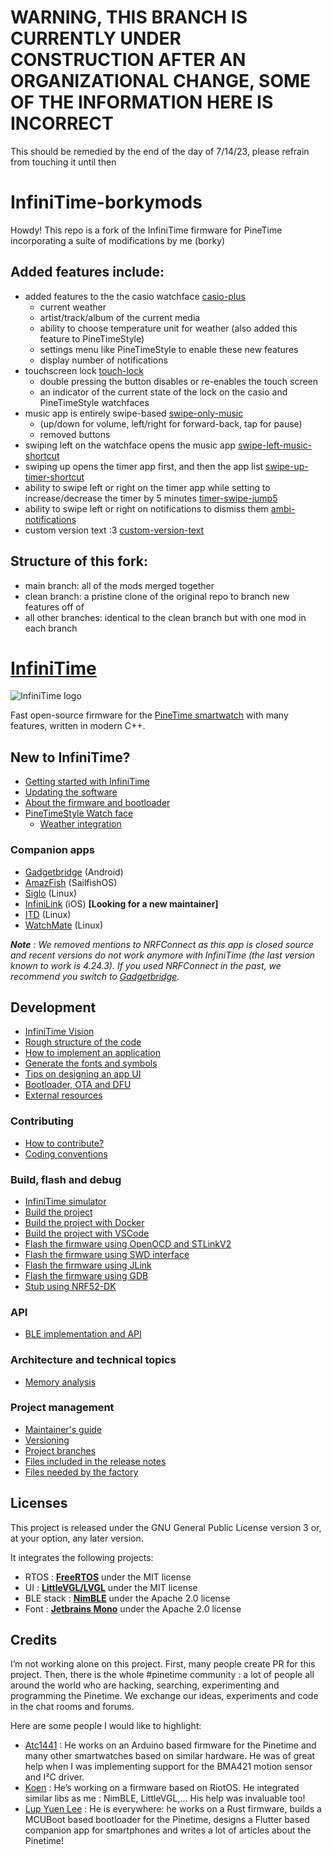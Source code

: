 # WARNING, THIS BRANCH IS CURRENTLY UNDER CONSTRUCTION AFTER AN ORGANIZATIONAL CHANGE, SOME OF THE INFORMATION HERE IS INCORRECT

This should be remedied by the end of the day of 7/14/23, please refrain from touching it until then

#  InfiniTime-borkymods

Howdy! This repo is a fork of the InfiniTime firmware for PineTime incorporating a suite of modifications by me (borky)

## Added features include:
- added features to the the casio watchface [casio-plus](https://github.com/borkymcgee/InfiniTime-borkymods/tree/casio-plus)
  - current weather
  - artist/track/album of the current media
  - ability to choose temperature unit for weather (also added this feature to PineTimeStyle)
  - settings menu like PineTimeStyle to enable these new features
  - display number of notifications
- touchscreen lock [touch-lock](https://github.com/borkymcgee/InfiniTime-borkymods/tree/touch-lock)
  - double pressing the button disables or re-enables the touch screen
  - an indicator of the current state of the lock on the casio and PineTimeStyle watchfaces
- music app is entirely swipe-based [swipe-only-music](https://github.com/borkymcgee/InfiniTime-borkymods/tree/swipe-only-music)
  - (up/down for volume, left/right for forward-back, tap for pause)
  - removed buttons
- swiping left on the watchface opens the music app [swipe-left-music-shortcut](https://github.com/borkymcgee/InfiniTime-borkymods/tree/swipe-left-music-shortcut)
- swiping up opens the timer app first, and then the app list [swipe-up-timer-shortcut](https://github.com/borkymcgee/InfiniTime-borkymods/tree/swipe-up-timer-shortcut)
- ability to swipe left or right on the timer app while setting to increase/decrease the timer by 5 minutes [timer-swipe-jump5](https://github.com/borkymcgee/InfiniTime-borkymods/tree/timer-swipe-jump5)
- ability to swipe left or right on notifications to dismiss them [ambi-notifications](https://github.com/borkymcgee/InfiniTime-borkymods/tree/ambi-notifications)
- custom version text :3 [custom-version-text](https://github.com/borkymcgee/InfiniTime-borkymods/tree/custom-version-text)

## Structure of this fork:
- main branch: all of the mods merged together
- clean branch: a pristine clone of the original repo to branch new features off of
- all other branches: identical to the clean branch but with one mod in each branch


# [InfiniTime](https://github.com/InfiniTimeOrg/InfiniTime)

![InfiniTime logo](doc/logo/infinitime-logo-small.jpg "InfiniTime Logo")

Fast open-source firmware for the [PineTime smartwatch](https://www.pine64.org/pinetime/) with many features, written in modern C++.

## New to InfiniTime?

- [Getting started with InfiniTime](doc/gettingStarted/gettingStarted-1.0.md)
- [Updating the software](doc/gettingStarted/updating-software.md)
- [About the firmware and bootloader](doc/gettingStarted/about-software.md)
- [PineTimeStyle Watch face](https://wiki.pine64.org/wiki/PineTimeStyle)
  - [Weather integration](https://wiki.pine64.org/wiki/Infinitime-Weather)

### Companion apps

- [Gadgetbridge](https://gadgetbridge.org/) (Android)
- [AmazFish](https://openrepos.net/content/piggz/amazfish/) (SailfishOS)
- [Siglo](https://github.com/alexr4535/siglo) (Linux)
- [InfiniLink](https://github.com/InfiniTimeOrg/InfiniLink) (iOS) **[Looking for a new maintainer]**
- [ITD](https://gitea.elara.ws/Elara6331/itd) (Linux)
- [WatchMate](https://github.com/azymohliad/watchmate) (Linux)

***Note** : We removed mentions to NRFConnect as this app is closed source and recent versions do not work anymore with InfiniTime (the last version known to work is 4.24.3). If you used NRFConnect in the past, we recommend you switch to [Gadgetbridge](https://gadgetbridge.org/).*

## Development

- [InfiniTime Vision](doc/InfiniTimeVision.md)
- [Rough structure of the code](doc/code/Intro.md)
- [How to implement an application](doc/code/Apps.md)
- [Generate the fonts and symbols](src/displayapp/fonts/README.md)
- [Tips on designing an app UI](doc/ui_guidelines.md)
- [Bootloader, OTA and DFU](bootloader/README.md)
- [External resources](doc/ExternalResources.md)

### Contributing

- [How to contribute?](CONTRIBUTING.md)
- [Coding conventions](doc/coding-convention.md)

### Build, flash and debug

- [InfiniTime simulator](https://github.com/InfiniTimeOrg/InfiniSim)
- [Build the project](doc/buildAndProgram.md)
- [Build the project with Docker](doc/buildWithDocker.md)
- [Build the project with VSCode](doc/buildWithVScode.md)
- [Flash the firmware using OpenOCD and STLinkV2](doc/openOCD.md)
- [Flash the firmware using SWD interface](doc/SWD.md)
- [Flash the firmware using JLink](doc/jlink.md)
- [Flash the firmware using GDB](doc/gdb.md)
- [Stub using NRF52-DK](doc/PinetimeStubWithNrf52DK.md)

### API

- [BLE implementation and API](doc/ble.md)

### Architecture and technical topics

- [Memory analysis](doc/MemoryAnalysis.md)

### Project management

- [Maintainer's guide](doc/maintainer-guide.md)
- [Versioning](doc/versioning.md)
- [Project branches](doc/branches.md)
- [Files included in the release notes](doc/filesInReleaseNotes.md)
- [Files needed by the factory](doc/files-needed-by-factory.md)

## Licenses

This project is released under the GNU General Public License version 3 or, at your option, any later version.

It integrates the following projects:

- RTOS : **[FreeRTOS](https://freertos.org)** under the MIT license
- UI : **[LittleVGL/LVGL](https://lvgl.io/)** under the MIT license
- BLE stack : **[NimBLE](https://github.com/apache/mynewt-nimble)** under the Apache 2.0 license
- Font : **[Jetbrains Mono](https://www.jetbrains.com/fr-fr/lp/mono/)** under the Apache 2.0 license

## Credits

I’m not working alone on this project. First, many people create PR for this project. Then, there is the whole #pinetime community : a lot of people all around the world who are hacking, searching, experimenting and programming the Pinetime. We exchange our ideas, experiments and code in the chat rooms and forums.

Here are some people I would like to highlight:

- [Atc1441](https://github.com/atc1441/) : He works on an Arduino based firmware for the Pinetime and many other smartwatches based on similar hardware. He was of great help when I was implementing support for the BMA421 motion sensor and I²C driver.
- [Koen](https://github.com/bosmoment) : He’s working on a firmware based on RiotOS. He integrated similar libs as me : NimBLE, LittleVGL,… His help was invaluable too!
- [Lup Yuen Lee](https://github.com/lupyuen) : He is everywhere: he works on a Rust firmware, builds a MCUBoot based bootloader for the Pinetime, designs a Flutter based companion app for smartphones and writes a lot of articles about the Pinetime!
